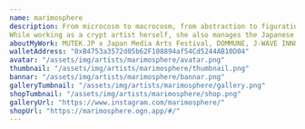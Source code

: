 ```yaml
---
name: marimosphere
description: From microcosm to macrocosm, from abstraction to figuration, she pursues to bring light to people's subconscious by creating art as a communication experience projected onto their consciousness and environment, using space-time and phenomena as the source of expression.
While working as a crypt artist herself, she also manages the Japanese crypt artist community "NFT & CRYPTO ART JAPAN".
aboutMyWork: MUTEK.JP x Japan Media Arts Festival, DOMMUNE, J-WAVE INNOVATION WORLD FESTA, FUJIROCK FESTIVAL, BOOM FESTIVAL in Portugal, Fulldome Festival in Jena, Germany, etc. as a VJ. She has performed at various festivals in Japan and abroad, and has been involved in live performances and video space production.
walletAddress: "0xB4753a3572d05b62F108894af54Cd5244AB10D04"
avatar: "/assets/img/artists/marimosphere/avatar.png"
thumbnail: "/assets/img/artists/marimosphere/thumbnail.png"
bannar: "/assets/img/artists/marimosphere/bannar.png"
galleryTumbnail: "/assets/img/artists/marimosphere/gallery.png"
shopTumbnail: "/assets/img/artists/marimosphere/shop.png"
galleryUrl: "https://www.instagram.com/marimosphere/"
shopUrl: "https://marimosphere.ogn.app/#/"
---
```

